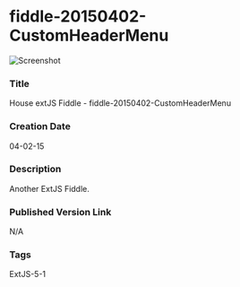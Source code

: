 fiddle-20150402-CustomHeaderMenu
======

![Screenshot](screenshot.png)

### Title

House extJS Fiddle - fiddle-20150402-CustomHeaderMenu


### Creation Date

04-02-15


### Description

Another ExtJS Fiddle. 


### Published Version Link

N/A


### Tags

ExtJS-5-1
